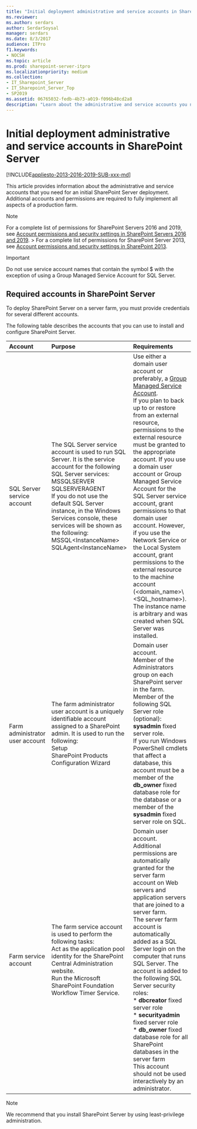 ```yaml
---
title: "Initial deployment administrative and service accounts in SharePoint Server"
ms.reviewer: 
ms.author: serdars
author: SerdarSoysal
manager: serdars
ms.date: 8/3/2017
audience: ITPro
f1.keywords:
- NOCSH
ms.topic: article
ms.prod: sharepoint-server-itpro
ms.localizationpriority: medium
ms.collection:
- IT_Sharepoint_Server
- IT_Sharepoint_Server_Top
- SP2019
ms.assetid: 06765032-fedb-4b73-a019-f096b48cd2a8
description: "Learn about the administrative and service accounts you need to initially install SharePoint Server."
---
```


# Initial deployment administrative and service accounts in SharePoint Server

[!INCLUDE[appliesto-2013-2016-2019-SUB-xxx-md](../includes/appliesto-2013-2016-2019-SUB-xxx-md.md)] 
  
This article provides information about the administrative and service accounts that you need for an initial SharePoint Server deployment. Additional accounts and permissions are required to fully implement all aspects of a production farm.
  
> [!NOTE]
> For a complete list of permissions for SharePoint Servers 2016 and 2019, see [Account permissions and security settings in SharePoint Servers 2016 and 2019](account-permissions-and-security-settings-in-sharepoint-server-2016.md). > For a complete list of permissions for SharePoint Server 2013, see [Account permissions and security settings in SharePoint 2013](account-permissions-and-security-settings-in-sharepoint-2013.md). 
  
> [!IMPORTANT]
> Do not use service account names that contain the symbol $ with the exception of using a Group Managed Service Account for SQL Server.
  
## Required accounts in SharePoint Server

To deploy SharePoint Server on a server farm, you must provide credentials for several different accounts.
  
The following table describes the accounts that you can use to install and configure SharePoint Server.
  
|**Account**|**Purpose**|**Requirements**|
|:-----|:-----|:-----|
|SQL Server service account  <br/> | The SQL Server service account is used to run SQL Server. It is the service account for the following SQL Server services:  <br/>  MSSQLSERVER  <br/>  SQLSERVERAGENT  <br/>  If you do not use the default SQL Server instance, in the Windows Services console, these services will be shown as the following:  <br/>  MSSQL\<InstanceName\>  <br/>  SQLAgent\<InstanceName\>  <br/> |Use either a domain user account or preferably, a [Group Managed Service Account](/windows-server/security/group-managed-service-accounts/group-managed-service-accounts-overview).  <br/> If you plan to back up to or restore from an external resource, permissions to the external resource must be granted to the appropriate account. If you use a domain user account or Group Managed Service Account for the SQL Server service account, grant permissions to that domain user account. However, if you use the Network Service or the Local System account, grant permissions to the external resource to the machine account (\<domain_name\>\\<SQL_hostname\>).  <br/> The instance name is arbitrary and was created when SQL Server was installed.  <br/> |
|Farm administrator user account  <br/> | The farm administrator user account is a uniquely identifiable account assigned to a SharePoint admin. It is used to run the following:  <br/>  Setup  <br/>  SharePoint Products Configuration Wizard  <br/> | Domain user account.  <br/>  Member of the Administrators group on each SharePoint server in the farm.  <br/>  Member of the following SQL Server role (optional): **sysadmin** fixed server role.  <br/>  If you run Windows PowerShell cmdlets that affect a database, this account must be a member of the **db_owner** fixed database role for the database or a member of the **sysadmin** fixed server role on SQL.  <br/> |
|Farm service account <br/> | The farm service account is used to perform the following tasks:  <br/>  Act as the application pool identity for the SharePoint Central Administration website.  <br/>  Run the Microsoft SharePoint Foundation Workflow Timer Service.  <br/> | Domain user account.  <br/>  Additional permissions are automatically granted for the server farm account on Web servers and application servers that are joined to a server farm.  <br/>  The server farm account is automatically added as a SQL Server login on the computer that runs SQL Server. The account is added to the following SQL Server security roles:  <br/> * **dbcreator** fixed server role  <br/> * **securityadmin** fixed server role  <br/> * **db_owner** fixed database role for all SharePoint databases in the server farm  <br/> This account should not be used interactively by an administrator. |
   
> [!NOTE]
> We recommend that you install SharePoint Server by using least-privilege administration.